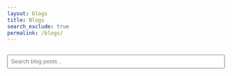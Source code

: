 ```yaml
---
layout: blogs
title: Blogs
search_exclude: true
permalink: /blogs/
---
```

<input type="text" id="searchInput" placeholder="Search blog posts..." style="width: 100%; padding: 0.5em; margin: 1em 0;">
<ul id="searchResults"></ul>
<script>
  const posts = [
    { title: "Design", url: "{{site.baseurl}}/design/", tags: "ideation" },
  ];
  const input = document.getElementById("searchInput");
  const results = document.getElementById("searchResults");
  input.addEventListener("input", function() {
    const query = this.value.toLowerCase();
    results.innerHTML = '';
    posts.forEach(post => {
      if (post.title.toLowerCase().includes(query) || post.tags.toLowerCase().includes(query)) {
        const li = document.createElement('li');
        li.innerHTML = `<a href="${post.url}">${post.title}</a>`;
        results.appendChild(li);
      }
    });
  });
</script>